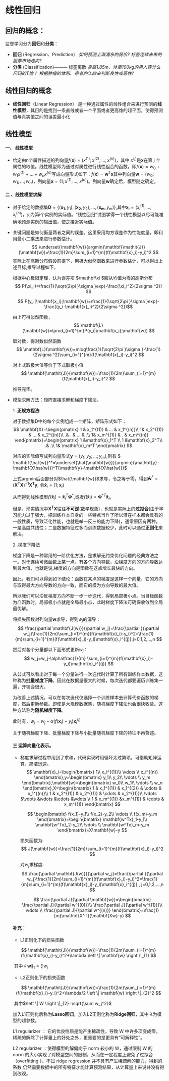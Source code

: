 # 线性回归

## 回归的概念：

监督学习分为**回归**和**分类**：

- **回归**  (Regression、Prediction）     *如何预测上海浦东的房价? 标签连续未来的股票市场走向?* 
- **分类**  (Classification)——— 标签离散              *身高1.85m，体重100kg的男人穿什么尺码的T恤？ 根据肿瘤的体积、患者的年龄来判断良性或恶性?*			

## 线性回归的概念

- **线性回归**（Linear Regression） 是一种通过属性的线性组合来进行预测的**线性模型**，其目的是找到一条直线或者一个平面或者更高维的超平面，使得预测值与真实值之间的误差最小化



## 线性模型

#### 一、 线性模型

- 给定由n个属性描述的列向量$f(\mathbf{x})={(x^{(1)};x^{(2)};...;x^{(n)})}$，其中 $x^{(j)}$是$\textbf{x}$在第 j 个属性的取值。线性模型即为通过对属性进行线性组合的函数，即$f(\mathbf{x})=w_0+w_1x^{(1)}+...+w_nx^{(n)}$写成向量形式如下：$f(\textbf{x})=\mathbf{w}^\mathrm{T}\mathbf{x}$其中列向量$\mathbf{w}=(w_0;w_1;...;w_n)$，列向量$\mathbf{x}=(1;x^{(1)};...;x^{(n)})$。列向量$\mathbf{w}$确定后，模型随之确定。

#### 二 、线性模型求解

- 对于给定的数据集$\mathbf{D}=\left \{ (\mathbf{x_1},y_1),(\mathbf{x_2},y_2),...,(\mathbf{x_m},y_m)\right \}$,其中$\mathbf{x_i}=(x_i^{(1)};...;x_i^{(n)})$，$y_i$为第i个实例的实际值。“线性回归”试图学得一个线性模型以尽可能准确地预测实例的输出值，使之接近实际值。

- 关键问题是如何衡量两者之间的误差。这里采用均方误差作为性能度量，即利用最小二乘法来进行参数估计。
  $$
  \underset{\mathbf{w}}{argmin}\mathbf{\mathit{J}}(\mathbf{w})=\frac{1}{2m}\sum_{i=1}^{m}(f(\mathbf{x}_i)-y_i)^2
  $$
  实际上在高斯分布假设前提下，用极大似然函数来进行参数估计，可以得出上述目标,推导过程如下。

  根据中心极限定理，认为误差项 $\mathbf\xi $服从均值为零的高斯分布
  $$
  P(\xi_i)=\frac{1}{\sqrt{2\pi }\sigma }exp(-\frac{\xi_i^2}{2\sigma ^2})
  $$
  
  $$
  P(y_i|\mathbf{x_i};\mathbf{w})=\frac{1}{\sqrt{2\pi }\sigma }exp(-\frac{(y_i-\mathbf{x}_i)^2}{2\sigma ^2})​
  $$
  

  由上可得似然函数，
  $$
  \mathbf{L}(\mathbf{w})=\prod_{i=1}^{m}P(y_i|\mathbf{x_i};\mathbf{w})
  $$
  

  取对数，得对数似然函数
  $$
  \mathbf{L}(\mathbf{w})=mlog\frac{1}{\sqrt{2\pi }\sigma }-\frac{1}{2\sigma ^2}\sum_{i=1}^{m}(f(\mathbf{x}_i)-y_i)^2
  $$
  

  对上式取极大值等价于下式取极小值
  $$
  \mathbf{\mathit{J}}(\mathbf{w})=\frac{1}{2m}\sum_{i=1}^{m}(f(\mathbf{x}_i)-y_i)^2
  $$
  

  推导完毕。

- 模型求解方法：矩阵直接求解和梯度下降法。

  1 .**正规方程法**:

  对于数据集D中的每个实例组成一个矩阵，矩阵形式如下：
  $$
  \mathbf{X}=\begin{pmatrix} 1 & x_1^{(1)} & ... & x_1^{(n)}\\ 1& x_2^{(1)} & ... & x_2^{(n)}\\ .& . & ... & .\\ 1& x_m^{(1)} & . & x_m^{(n)} \end{pmatrix}=\begin{pmatrix} 1 &\mathbf{x}_1^T \\ 1 &\mathbf{x}_2^T\\ .& .\\ 1& \mathbf{x}_m^T \end{pmatrix}
  $$
  

  对应的实际值写成列向量形式$\mathbf{y}=(y_1;y_2;...;y_m)$,则有 $    \mathbf{\hat{w}}^*=\underset{\hat{\mathbf{w}}}{argmin}(\mathbf{y}-\mathbf{X\hat{w}})^T(\mathbf{y}-\mathbf{X\hat{w}})$

  上式argmin后面部分对$\hat{\mathbf{w}}$求导，令之等于零，得到$\mathbf{\hat{w}}^*=(\mathbf{X^TX})^{-1}\mathbf{X^T}\mathbf{y}$,  令$\mathbf{\hat{x}}_i=(1;\mathbf{x}_i)$

  从而得到线性模型$f(\mathbf{\hat{x}}_i)=\mathbf{\hat{x}}_i^T\mathbf{\hat{w}}^*$,或者$f(\mathbf{\hat{x}}_i)=\mathbf{\hat{w}}^{*T}\mathbf{\hat{x}}_i$。

  但是，现实情况中$\mathbf{X^TX}$往往**不可逆**(数学现象)，也就是实际上的**过拟合**(由于学习能力过于强大，把训练样本自身的一些特点当作了所以潜在样本都会具有的一般性质，导致泛化性能，也就是举一反三的能力下降)，通常原因有两种，一是高度共线性；二是数据特征过多而训练数据较少，此时可以通过**正则化**来解决。

  [^1]: 会再写一篇专门介绍这些

  2 .梯度下降法

  梯度下降是一种常用的一阶优化方法，是求解无约束优化问题的经典方法之一。对于连续可微函数上某一点，有各个方向导数，沿梯度方向的方向导数达到最大值，也就是说,梯度的方向是函数在这点增长最快的方向。

  因此，我们可以得到如下结论：函数在某点的梯度是这样一个向量，它的方向与取得最大方向导数的方向一致，而它的模为方向导数的最大值。

  所以我们可以沿反梯度方向不断一步一步迭代，得到局部极小点。当目标函数为凸函数时，局部极小点就是全局最小点，此时梯度下降法可确保收敛到全局最优解。

  将损失函数对列向量$\mathbf{w}$求导，得到$w_j$的偏导：
  $$
  \frac{\partial \mathbf{J(w)}}{\partial w_j}=\frac{\partial }{\partial w_j}\frac{1}{2m}\sum_{i=1}^{m}(f(\mathbf{x}_i)-y_i)^2=\frac{1}{m}\sum_{i=1}^{m}(f(\mathbf{x}_i)-y_i)\mathbf{x}_i^{(j)},j=0,1,2,...,n
  $$
  

  然后对各个分量都以下面形式更新$w_j$：
  $$
  w_j=w_j-\alpha\frac{1}{m} \sum_{i=1}^{m}(f(\mathbf{x}_i)-y_i)\mathbf{x}_i^{(j)}
  $$
  

  从公式可以看出对于每一个分量进行一次迭代时计算了所有训练样本数据，这种称为**批量梯度下降**。因此在数据量很大的时候，每次迭代都要遍历训练集一遍，开销会很大。

  为改善上述情况，可以在每次迭代仅选择一个训练样本去计算代价函数的梯度，然后更新参数。即使是大规模数据集，随机梯度下降法也会很快收敛。这种方法称为**随机梯度下降**。

  此时有，$w_j=w_j-\alpha (f(\mathbf{x}_i)-y_i)\mathbf{x}_i^{(j)}$

  关于随机梯度下降、批量梯度下降与小批量随机梯度下降的特征不再赘述。

  #### 三 运算向量化表示。

  - 梯度求解过程中用到了求和，代码实现时用循坏太过繁琐，可借助矩阵运算，简洁迅速。
    $$
    \mathbf{x}_i=\begin{bmatrix} 1\\ x_i^{(1)}\\ \vdots \\ x_i^{(n)} \end{bmatrix},y=\begin{bmatrix} y_1\\ y_2\\ \vdots \\ y_m \end{bmatrix},\mathbf{w}=\begin{bmatrix} w_0\\ w_1\\ \vdots \\ w_n \end{bmatrix},X=\begin{bmatrix} 1 & x_1^{(1)} & x_1^{(2)} & \cdots & x_1^{(n)}\\ 1 
    & x_2^{(1)} & x_2^{(1)} & \cdots & x_2^{(1)}\\ \vdots &\vdots &\vdots &\cdots &\vdots \\ 1 & x_m^{(1)} &x_m^{(1)} & \cdots & x_m^{(1)} \end{bmatrix}
    $$

    $$
    \begin{bmatrix} f(x_1)-y_1\\ f(x_2)-y_2\\ \vdots \\ f(x_m)-y_m \end{bmatrix}=\begin{bmatrix} \mathbf{w^Tx}_1-y_1\\ \mathbf{w^Tx}_2-y_2\\ \vdots \\ \mathbf{w^Tx}_m-y_m \end{bmatrix}=X\mathbf{w}-y
    $$

    

    损失函数为:    
    $$
    J(\mathbf{w})=\frac{1}{2m}\sum_{i=1}^{m}(f(\mathbf{x}_i)-y_i)^2
    $$
    

    对$w_j$求梯度:
    $$
    \frac{\partial \mathbf{J(w)}}{\partial w_j}=\frac{\partial }{\partial w_j}\frac{1}{2m}\sum_{i=1}^{m}(f(\mathbf{x}_i)-y_i)^2=\frac{1}{m}\sum_{i=1}^{m}(f(\mathbf{x}_i)-y_i)\mathbf{x}_i^{(j)} , j=0,1,2,...,n
    $$
    
    $$
    \frac{\partial J}{\partial \mathbf{w}}=\begin{bmatrix} \frac{\partial J}{\partial w^{(0)}}\\ \frac{\partial J}{\partial w^{(1)}}\\ \vdots \\ \frac{\partial J}{\partial w^{(n)}} \end{bmatrix}=\frac{1}{m}\mathbf{X^T}(\mathbf{Xw}-y)
    $$

  

  #### 补充：

  - L1正则化下的损失函数

  $$
  \mathbf{\mathit{J}}(\mathbf{w})=\frac{1}{2m}\sum_{i=1}^{m}(f(\mathbf{x}_i)-y_i)^2+\lambda \left \| \mathbf{w} \right \|_{1}
  $$

  

  ​       其中$\left \| \mathbf{w} \right \|_{1}=\sum w_j$

  

  - L2正则化下的损失函数

  $$
  \mathbf{\mathit{J}}(\mathbf{w})=\frac{1}{2m}\sum_{i=1}^{m}(f(\mathbf{x}_i)-y_i)^2+\lambda/2 \left \| \mathbf{w} \right \|_{2}^2
  $$

  

  ​       其中$\left \| W \right \|_{2}=\sqrt{\sum w_j^2}$

  

  加入L1正则化后称为**Lasso回归**，加入L2正则化称为**Ridge回归**，其中 $\lambda$为模型的超参数。

  L1 regularizer ： 它的优良性质是能产生稀疏性，导致 W 中许多项变成零。 稀疏的解除了计算量上的好处之外，更重要的是更具有“可解释性”。

  L2 regularizer ：使得模型的解偏向于 norm 较小的 W，通过限制 W 的 norm 的大小实现了对模型空间的限制，从而在一定程度上避免了过拟合（overfitting ）。不过 ridge regression 并不具有产生稀疏解的能力，得到的系数 仍然需要数据中的所有特征才能计算预测结果，从计算量上来说并没有得到改观。



